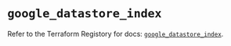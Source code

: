 # `google_datastore_index`

Refer to the Terraform Registory for docs: [`google_datastore_index`](https://registry.terraform.io/providers/hashicorp/google/4.67.0/docs/resources/datastore_index).
